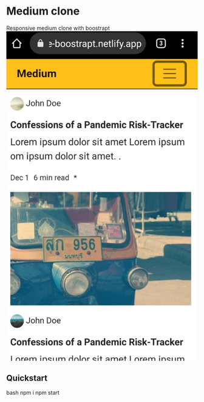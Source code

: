 # Medium clone
Responsive medium clone with boostrapt
![Preview Image](https://github.com/ademsuslu/medium-clone-bootstrap/blob/main/public/medium-bostrap.jpeg)

## Quickstart
bash
npm i
npm start
